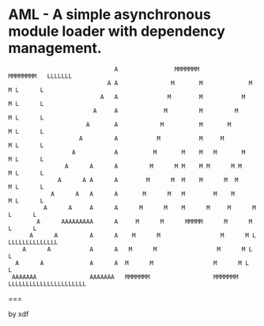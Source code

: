 AML - A simple asynchronous module loader with dependency management.
===

                                  A                MMMMMMM                MMMMMMMM   LLLLLLL 
                                A A               M       M             M         M L      L
                              A   A              M        M           M          M L      L
                            A     A             M         M         M           M L      L
                          A       A            M          M       M            M L      L
                        A         A           M           M     M             M L      L
                      A           A          M       M    M   M       M      M L      L
                    A      A      A         M      M M    M M      M M      M L      L
                  A      A A      A        M      M  M    M      M  M      M L      L
                A      A   A      A       M      M   M        M    M      M L      L
              A      A     A      A      M      M    M      M     M      M L      L
            A      AAAAAAAAA      A     M      M      MMMMM      M      M L      L
          A      A         A      A    M      M                 M      M L       LLLLLLLLLLLLLL
        A      A           A      A   M      M                 M      M L                     L
      A      A             A      A  M      M                 M      M L                     L
     AAAAAAA               AAAAAAA   MMMMMMM                  MMMMMMM  LLLLLLLLLLLLLLLLLLLLLL

===

by xdf
